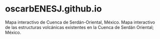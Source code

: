 # oscarbENESJ.github.io
Mapa interactivo de Cuenca de Serdán-Oriental, México.
Mapa interactivo de las estructuras volcánicas existentes en la Cuenca de Serdán Oriental; México.
